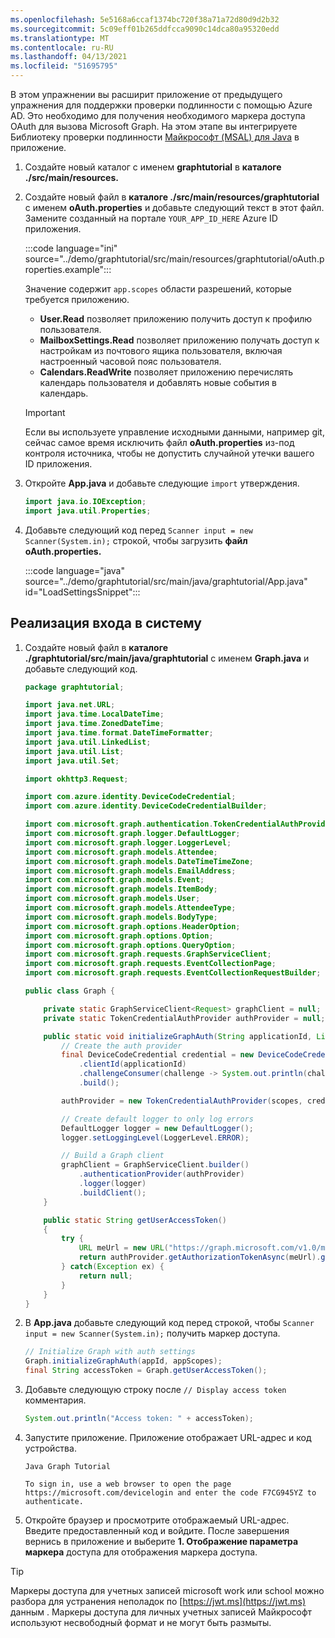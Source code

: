 ```yaml
---
ms.openlocfilehash: 5e5168a6ccaf1374bc720f38a71a72d80d9d2b32
ms.sourcegitcommit: 5c09eff01b265ddfcca9090c14dca80a95320edd
ms.translationtype: MT
ms.contentlocale: ru-RU
ms.lasthandoff: 04/13/2021
ms.locfileid: "51695795"
---
```

<!-- markdownlint-disable MD002 MD041 -->

В этом упражнении вы расширит приложение от предыдущего упражнения для поддержки проверки подлинности с помощью Azure AD. Это необходимо для получения необходимого маркера доступа OAuth для вызова Microsoft Graph. На этом этапе вы интегрируете Библиотеку проверки подлинности [Майкрософт (MSAL) для Java](https://github.com/AzureAD/microsoft-authentication-library-for-java) в приложение.

1. Создайте новый каталог с именем **graphtutorial** в **каталоге ./src/main/resources.**

1. Создайте новый файл в **каталоге ./src/main/resources/graphtutorial** с именем **oAuth.properties** и добавьте следующий текст в этот файл. Замените созданный на портале `YOUR_APP_ID_HERE` Azure ID приложения.

    :::code language="ini" source="../demo/graphtutorial/src/main/resources/graphtutorial/oAuth.properties.example":::

    Значение содержит `app.scopes` области разрешений, которые требуется приложению.

    - **User.Read** позволяет приложению получить доступ к профилю пользователя.
    - **MailboxSettings.Read** позволяет приложению получать доступ к настройкам из почтового ящика пользователя, включая настроенный часовой пояс пользователя.
    - **Calendars.ReadWrite** позволяет приложению перечислять календарь пользователя и добавлять новые события в календарь.

    > [!IMPORTANT]
    > Если вы используете управление исходными данными, например git, сейчас самое время исключить файл **oAuth.properties** из-под контроля источника, чтобы не допустить случайной утечки вашего ID приложения.

1. Откройте **App.java** и добавьте следующие `import` утверждения.

    ```java
    import java.io.IOException;
    import java.util.Properties;
    ```

1. Добавьте следующий код перед `Scanner input = new Scanner(System.in);` строкой, чтобы загрузить **файл oAuth.properties.**

    :::code language="java" source="../demo/graphtutorial/src/main/java/graphtutorial/App.java" id="LoadSettingsSnippet":::

## <a name="implement-sign-in"></a>Реализация входа в систему

1. Создайте новый файл в **каталоге ./graphtutorial/src/main/java/graphtutorial** с именем **Graph.java** и добавьте следующий код.

    ```java
    package graphtutorial;

    import java.net.URL;
    import java.time.LocalDateTime;
    import java.time.ZonedDateTime;
    import java.time.format.DateTimeFormatter;
    import java.util.LinkedList;
    import java.util.List;
    import java.util.Set;

    import okhttp3.Request;

    import com.azure.identity.DeviceCodeCredential;
    import com.azure.identity.DeviceCodeCredentialBuilder;

    import com.microsoft.graph.authentication.TokenCredentialAuthProvider;
    import com.microsoft.graph.logger.DefaultLogger;
    import com.microsoft.graph.logger.LoggerLevel;
    import com.microsoft.graph.models.Attendee;
    import com.microsoft.graph.models.DateTimeTimeZone;
    import com.microsoft.graph.models.EmailAddress;
    import com.microsoft.graph.models.Event;
    import com.microsoft.graph.models.ItemBody;
    import com.microsoft.graph.models.User;
    import com.microsoft.graph.models.AttendeeType;
    import com.microsoft.graph.models.BodyType;
    import com.microsoft.graph.options.HeaderOption;
    import com.microsoft.graph.options.Option;
    import com.microsoft.graph.options.QueryOption;
    import com.microsoft.graph.requests.GraphServiceClient;
    import com.microsoft.graph.requests.EventCollectionPage;
    import com.microsoft.graph.requests.EventCollectionRequestBuilder;

    public class Graph {

        private static GraphServiceClient<Request> graphClient = null;
        private static TokenCredentialAuthProvider authProvider = null;

        public static void initializeGraphAuth(String applicationId, List<String> scopes) {
            // Create the auth provider
            final DeviceCodeCredential credential = new DeviceCodeCredentialBuilder()
                .clientId(applicationId)
                .challengeConsumer(challenge -> System.out.println(challenge.getMessage()))
                .build();

            authProvider = new TokenCredentialAuthProvider(scopes, credential);

            // Create default logger to only log errors
            DefaultLogger logger = new DefaultLogger();
            logger.setLoggingLevel(LoggerLevel.ERROR);

            // Build a Graph client
            graphClient = GraphServiceClient.builder()
                .authenticationProvider(authProvider)
                .logger(logger)
                .buildClient();
        }

        public static String getUserAccessToken()
        {
            try {
                URL meUrl = new URL("https://graph.microsoft.com/v1.0/me");
                return authProvider.getAuthorizationTokenAsync(meUrl).get();
            } catch(Exception ex) {
                return null;
            }
        }
    }
    ```

1. В **App.java** добавьте следующий код перед строкой, чтобы `Scanner input = new Scanner(System.in);` получить маркер доступа.

    ```java
    // Initialize Graph with auth settings
    Graph.initializeGraphAuth(appId, appScopes);
    final String accessToken = Graph.getUserAccessToken();
    ```

1. Добавьте следующую строку после `// Display access token` комментария.

    ```java
    System.out.println("Access token: " + accessToken);
    ```

1. Запустите приложение. Приложение отображает URL-адрес и код устройства.

    ```Shell
    Java Graph Tutorial

    To sign in, use a web browser to open the page https://microsoft.com/devicelogin and enter the code F7CG945YZ to authenticate.
    ```

1. Откройте браузер и просмотрите отображаемый URL-адрес. Введите предоставленный код и войдите. После завершения вернись в приложение и выберите **1. Отображение параметра маркера** доступа для отображения маркера доступа.

> [!TIP]
> Маркеры доступа для учетных записей microsoft work или school можно разбора для устранения неполадок по [https://jwt.ms](https://jwt.ms) данным . Маркеры доступа для личных учетных записей Майкрософт используют несвободный формат и не могут быть размыты.
